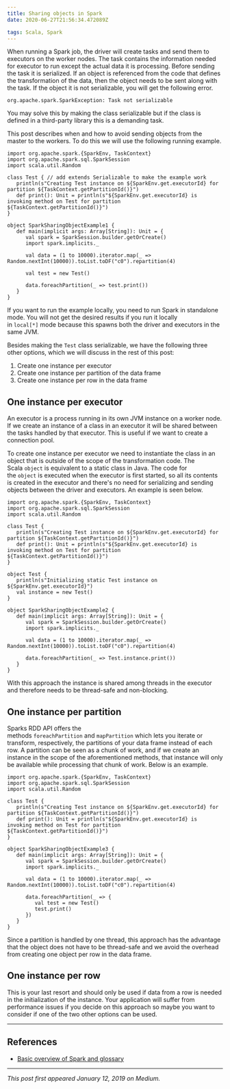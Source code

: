 ```yaml
---
title: Sharing objects in Spark
date: 2020-06-27T21:56:34.472089Z

tags: Scala, Spark
---
```


When running a Spark job, the driver will create tasks and send them to executors on the worker nodes. The task contains the information needed for executor to run except the actual data it is processing. Before sending the task it is serialized. If an object is referenced from the code that defines the transformation of the data, then the object needs to be sent along with the task. If the object it is not serializable, you will get the following error.

```
org.apache.spark.SparkException: Task not serializable
```

You may solve this by making the class serializable but if the class is defined in a third-party library this is a demanding task.

This post describes when and how to avoid sending objects from the master to the workers. To do this we will use the following running example.

```
import org.apache.spark.{SparkEnv, TaskContext}
import org.apache.spark.sql.SparkSession
import scala.util.Random

class Test { // add extends Serializable to make the example work
   println(s"Creating Test instance on ${SparkEnv.get.executorId} for partition ${TaskContext.getPartitionId()}")
   def print(): Unit = println(s"${SparkEnv.get.executorId} is invoking method on Test for partition ${TaskContext.getPartitionId()}")
}

object SparkSharingObjectExample1 {
   def main(implicit args: Array[String]): Unit = {
      val spark = SparkSession.builder.getOrCreate()
      import spark.implicits._

      val data = (1 to 10000).iterator.map(_ => Random.nextInt(10000)).toList.toDF("c0").repartition(4)

      val test = new Test()

      data.foreachPartition(_ => test.print())
   }
}
```

If you want to run the example locally, you need to run Spark in standalone mode. You will not get the desired results if you run it locally in `local[*]` mode because this spawns both the driver and executors in the same JVM.

Besides making the `Test` class serializable, we have the following three other options, which we will discuss in the rest of this post:

1. Create one instance per executor
2. Create one instance per partition of the data frame
3. Create one instance per row in the data frame

## **One instance per executor**

An executor is a process running in its own JVM instance on a worker node. If we create an instance of a class in an executor it will be shared between the tasks handled by that executor. This is useful if we want to create a connection pool.

To create one instance per executor we need to instantiate the class in an object that is outside of the scope of the transformation code. The Scala `object` is equivalent to a static class in Java. The code for the `object` is executed when the executor is first started, so all its contents is created in the executor and there's no need for serializing and sending objects between the driver and executors. An example is seen below.

```
import org.apache.spark.{SparkEnv, TaskContext}
import org.apache.spark.sql.SparkSession
import scala.util.Random

class Test {
   println(s"Creating Test instance on ${SparkEnv.get.executorId} for partition ${TaskContext.getPartitionId()}")
   def print(): Unit = println(s"${SparkEnv.get.executorId} is invoking method on Test for partition ${TaskContext.getPartitionId()}")
}

object Test {
   println(s"Initializing static Test instance on ${SparkEnv.get.executorId}")
   val instance = new Test()
}

object SparkSharingObjectExample2 {
   def main(implicit args: Array[String]): Unit = {
      val spark = SparkSession.builder.getOrCreate()
      import spark.implicits._

      val data = (1 to 10000).iterator.map(_ => Random.nextInt(10000)).toList.toDF("c0").repartition(4)

      data.foreachPartition(_ => Test.instance.print())
   }
}
```

With this approach the instance is shared among threads in the executor and therefore needs to be thread-safe and non-blocking.

## **One instance per partition**

Sparks RDD API offers the methods `foreachPartition` and `mapPartition` which lets you iterate or transform, respectively, the partitions of your data frame instead of each row. A partition can be seen as a chunk of work, and if we create an instance in the scope of the aforementioned methods, that instance will only be available while processing that chunk of work. Below is an example.

```
import org.apache.spark.{SparkEnv, TaskContext}
import org.apache.spark.sql.SparkSession
import scala.util.Random

class Test {
   println(s"Creating Test instance on ${SparkEnv.get.executorId} for partition ${TaskContext.getPartitionId()}")
   def print(): Unit = println(s"${SparkEnv.get.executorId} is invoking method on Test for partition ${TaskContext.getPartitionId()}")
}

object SparkSharingObjectExample3 {
   def main(implicit args: Array[String]): Unit = {
      val spark = SparkSession.builder.getOrCreate()
      import spark.implicits._

      val data = (1 to 10000).iterator.map(_ => Random.nextInt(10000)).toList.toDF("c0").repartition(4)

      data.foreachPartition(_ => {
         val test = new Test()
         test.print()
      })
   }
}
```

Since a partition is handled by one thread, this approach has the advantage that the object does not have to be thread-safe and we avoid the overhead from creating one object per row in the data frame.

## **One instance per row**

This is your last resort and should only be used if data from a row is needed in the initialization of the instance. Your application will suffer from performance issues if you decide on this approach so maybe you want to consider if one of the two other options can be used.

---

## **References**

* [Basic overview of Spark and glossary](https://spark.apache.org/docs/latest/cluster-overview.html)

---

_This post first appeared January 12, 2019 on Medium._